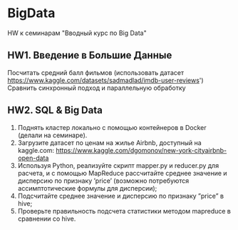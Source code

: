 # BigData

HW к семинарам "Вводный курс по Big Data"

## HW1. Введение в Большие Данные

Посчитать средний балл фильмов (использовать датасет https://www.kaggle.com/datasets/sadmadlad/imdb-user-reviews')
Сравнить cинхронный подход и параллельную обработку

## HW2. SQL & Big Data

1. Поднять кластер локально с помощью контейнеров в Docker (делали на семинаре).
2. Загрузите датасет по ценам на жилье Airbnb, доступный на kaggle.com: https://www.kaggle.com/dgomonov/new-york-cityairbnb-open-data
3. Используя Python, реализуйте скрипт mapper.py и reducer.py для расчета, и с помощью MapReduce рассчитайте среднее значение и дисперсию по признаку ’price’ (возможно потребуются ассимптотические формулы для дисперсии);
4. Подсчитайте среднее значение и дисперсию по признаку ”price” в hive;
5. Проверьте правильность подсчета статистики методом mapreduce в сравнении со hive.
